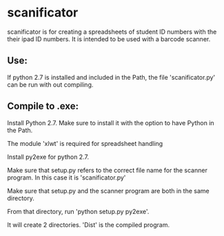 # scanificator
scanificator is for creating a spreadsheets of student ID numbers with the their ipad ID numbers. 
It is intended to be used with a barcode scanner.

## Use:
If python 2.7 is installed and included in the Path, the file 'scanificator.py' can be run with out compiling. 



## Compile to .exe:

Install Python 2.7. Make sure to install it with the option to have Python in the Path. 

The module 'xlwt' is required for spreadsheet handling

Install py2exe for python 2.7.

Make sure that setup.py refers to the correct file name for the scanner program. In this case it is 'scanificator.py'

Make sure that setup.py and the scanner program are both in the same directory.

From that directory, run 'python setup.py py2exe'.

It will create 2 directories. 'Dist' is the compiled program.
